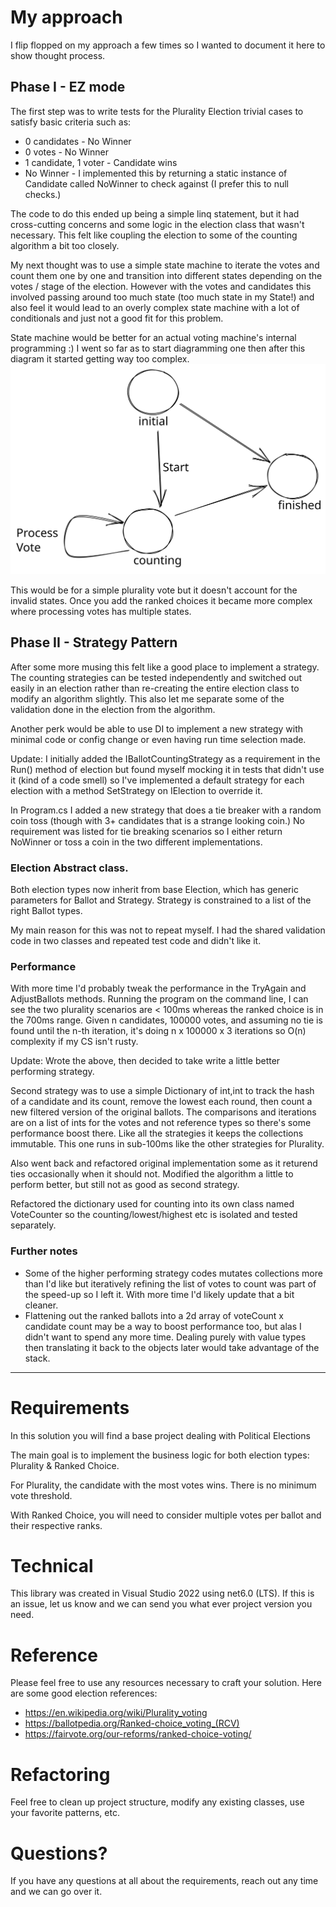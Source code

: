 # My approach

I flip flopped on my approach a few times so I wanted to document it here to show thought process.  

## Phase I - EZ mode

The first step was to write tests for the Plurality Election trivial cases to satisfy basic criteria such as:

- 0 candidates - No Winner
- 0 votes - No Winner
- 1 candidate, 1 voter - Candidate wins
- No Winner - I implemented this by returning a static instance of Candidate called NoWinner to check against (I prefer this to null checks.)

The code to do this ended up being a simple linq statement, but it had cross-cutting concerns and some logic in the election class that wasn't necessary. This felt like coupling the election to some of the counting algorithm a bit too closely. 

My next thought was to use a simple state machine to iterate the votes and count them one by one and transition into different states depending on the votes / stage of the election. However with the votes and candidates this involved passing around too much state (too much state in my State!) and also feel it would lead to an overly complex state machine with a lot of conditionals and just not a good fit for this problem.

State machine would be better for an actual voting machine's internal programming :) I went so far as to start diagramming one then after this diagram it started getting way too complex.
![state-machine](./images/fsm.svg)

This would be for a simple plurality vote but it doesn't account for the invalid states. Once you add the ranked choices it became more complex where processing votes has multiple states.

## Phase II - Strategy Pattern

After some more musing this felt like a good place to implement a strategy.  The counting strategies can be tested independently and switched out easily in an election rather than re-creating the entire election class to modify an algorithm slightly.  This also let me separate some of the validation done in the election from the algorithm.

Another perk would be able to use DI to implement a new strategy with minimal code or config change or even having run time selection made. 

Update: I initially added the IBallotCountingStrategy as a requirement in the Run() method of election but found myself mocking it in tests that didn't use it (kind of a code smell) so I've implemented a default strategy for each election with a method SetStrategy on IElection to override it. 

In Program.cs I added a new strategy that does a tie breaker with a random coin toss (though with 3+ candidates that is a strange looking coin.) No requirement was listed for tie breaking scenarios so I either return NoWinner or toss a coin in the two different implementations.

### Election Abstract class.
Both election types now inherit from base Election, which has generic parameters for Ballot and Strategy.  Strategy is constrained to a list of the right Ballot types.

My main reason for this was not to repeat myself. I had the shared validation code in two classes and repeated test code and didn't like it. 

### Performance ###
With more time I'd probably tweak the performance in the TryAgain and AdjustBallots methods. Running the program on the command line, I can see the two plurality scenarios are < 100ms whereas the ranked choice is in the 700ms range.   Given n candidates, 100000 votes, and assuming no tie is found until the n-th iteration, it's doing n x 100000 x 3 iterations so O(n) complexity if my CS isn't rusty. 

Update: Wrote the above, then decided to take write a little better performing strategy.

Second strategy was to use a simple Dictionary of int,int to track the hash of a candidate and its count, remove the lowest each round, then count a new filtered version of the original ballots. The comparisons and iterations are on a list of ints for the votes and not reference types so there's some performance boost there.  Like all the strategies it keeps the collections immutable.  This one runs in sub-100ms like the other strategies for Plurality. 

Also went back and refactored original implementation some as it returend ties occasionally when it should not. Modified the algorithm a little to perform better, but still not as good as second strategy.

Refactored the dictionary used for counting into its own class named VoteCounter<T> so the counting/lowest/highest etc is isolated and tested separately. 

### Further notes 

- Some of the higher performing strategy codes mutates collections more than I'd like but iteratively refining the list of votes to count was part of the speed-up so I left it.  With more time I'd likely update that a bit cleaner.
- Flattening out the ranked ballots into a 2d array of voteCount x candidate count may be a way to boost performance too, but alas I didn't want to spend any more time.   Dealing purely with value types then translating it back to the objects later would take advantage of the stack. 

---
# Requirements
In this solution you will find a base project dealing with Political Elections 

The main goal is to implement the business logic for both election types: Plurality & Ranked Choice. 

For Plurality, the candidate with the most votes wins. There is no minimum vote threshold. 

With Ranked Choice, you will need to consider multiple votes per ballot and their respective ranks.

# Technical
This library was created in Visual Studio 2022 using net6.0 (LTS). If this is an issue, let us know and we can send you what ever project version you need.

# Reference
Please feel free to use any resources necessary to craft your solution. Here are some good election references:

- https://en.wikipedia.org/wiki/Plurality_voting
- https://ballotpedia.org/Ranked-choice_voting_(RCV)
- https://fairvote.org/our-reforms/ranked-choice-voting/

# Refactoring
Feel free to clean up project structure, modify any existing classes, use your favorite patterns, etc.

# Questions?
If you have any questions at all about the requirements, reach out any time and we can go over it.
